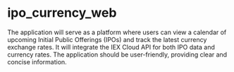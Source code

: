 # ipo_currency_web
The application will serve as a platform where users can view a calendar of upcoming Initial Public Offerings (IPOs) and track the latest currency exchange rates. It will integrate the IEX Cloud API for both IPO data and currency rates. The application should be user-friendly, providing clear and concise information.
